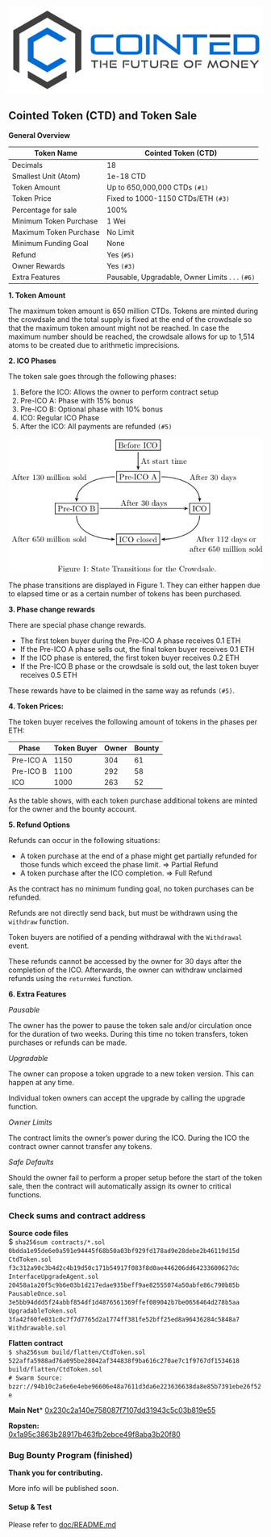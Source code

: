 ![Cointed](doc/cointed.jpg)

## Cointed Token (CTD) and Token Sale

**General Overview**

Token Name|Cointed Token (CTD)
---|---
Decimals|18
Smallest Unit (Atom)|1e-18 CTD
Token Amount|Up to 650,000,000 CTDs `(#1)`
Token Price|Fixed to 1000-1150 CTDs/ETH `(#3)`
Percentage for sale|100%
Minimum Token Purchase|1 Wei
Maximum Token Purchase|No Limit
Minimum Funding Goal|None
Refund|Yes (`#5)`
Owner Rewards|Yes `(#3)`
Extra Features|Pausable, Upgradable, Owner Limits . . . `(#6)`

**1. Token Amount**

The maximum token amount is 650 million CTDs.
Tokens are minted during the crowdsale and the total supply is fixed at the end of the crowdsale so that the maximum token amount might not be reached.
In case the maximum number should be reached, the crowdsale allows for up to 1,514 atoms to be created due to arithmetic imprecisions.

**2. ICO Phases**

The token sale goes through the following phases:

1. Before the ICO: Allows the owner to perform contract setup
2. Pre-ICO A: Phase with 15% bonus
3. Pre-ICO B: Optional phase with 10% bonus
4. ICO: Regular ICO Phase
5. After the ICO: All payments are refunded `(#5)`

![Figure 1](doc/stateTransition.jpg)


The phase transitions are displayed in Figure 1.
They can either happen due to elapsed time or as a certain number of tokens has been purchased.

**3. Phase change rewards**

There are special phase change rewards.

- The first token buyer during the Pre-ICO A phase receives 0.1 ETH
- If the Pre-ICO A phase sells out, the final token buyer receives 0.1 ETH
- If the ICO phase is entered, the first token buyer receives 0.2 ETH
- If the Pre-ICO B phase or the crowdsale is sold out, the last token buyer receives 0.5 ETH

These rewards have to be claimed in the same way as refunds `(#5)`.


**4. Token Prices:**

The token buyer receives the following amount of tokens in the phases per ETH:

Phase|Token Buyer|Owner|Bounty
---|---|---|---
Pre-ICO A|1150|304|61
Pre-ICO B|1100|292|58
ICO|1000|263|52

As the table shows, with each token purchase additional tokens are minted for the owner and the bounty account.


**5. Refund Options**

Refunds can occur in the following situations:
- A token purchase at the end of a phase might get partially refunded for those funds
which exceed the phase limit. ⇒ Partial Refund
- A token purchase after the ICO completion. ⇒ Full Refund

As the contract has no minimum funding goal, no token purchases can be refunded.

Refunds are not directly send back, but must be withdrawn using the `withdraw` function.

Token buyers are notified of a pending withdrawal with the `Withdrawal` event.

These refunds cannot be accessed by the owner for 30 days after the completion of the ICO.
Afterwards, the owner can withdraw unclaimed refunds using the `returnWei` function.

**6. Extra Features**

_Pausable_

The owner has the power to pause the token sale and/or circulation once for the duration of two weeks.
During this time no token transfers, token purchases or refunds can be made.

_Upgradable_

The owner can propose a token upgrade to a new token version. This can happen at any time.

Individual token owners can accept the upgrade by calling the upgrade function.

_Owner Limits_

The contract limits the owner’s power during the ICO.
During the ICO the contract owner cannot transfer any tokens.

_Safe Defaults_

Should the owner fail to perform a proper setup before the start of the token sale, then the contract will automatically assign its owner to critical functions.


### Check sums and contract address

**Source code files**<br>
$ `sha256sum contracts/*.sol`<br />
`0bdda1e95de6e0a591e94445f68b50a03bf929fd178ad9e28debe2b46119d15d  CtdToken.sol`<br />
`f3c312a90c3b4d2c4b19d50c171b54917f083f8d0ae446206dd64233600627dc  InterfaceUpgradeAgent.sol`<br />
`20458a1a20f5c9b6e03b1d217edae935beff9ae82555074a50abfe86c790b85b  PausableOnce.sol`<br />
`3e5bb94ddd5f24abbf854df1d4876561369ffef089042b7be0656464d278b5aa  UpgradableToken.sol`<br />
`3fa42f60fe031c0c7f7d7765d2a1774ff381fe52bff25ed8a96436284c5848a7  Withdrawable.sol`<br />

**Flatten contract**<br>
`$ sha256sum build/flatten/CtdToken.sol` <br/>
`522affa5988ad76a095be28042af344838f9ba616c270ae7c1f9767df1534618  build/flatten/CtdToken.sol`<br/>
`# Swarm Source: bzzr://94b10c2a6e6e4ebe96606e48a7611d3da6e223636638da8e85b7391ebe26f52e`<br/>

**Main Net***
<a href="https://etherscan.io/address/0x230c2a140e758087f7107dd31943c5c03b819e55">0x230c2a140e758087f7107dd31943c5c03b819e55</a>

**Ropsten:**<br/>
<a href="https://ropsten.etherscan.io/address/0x1a95c3863b28917b463fb2ebce49f8aba3b20f80">0x1a95c3863b28917b463fb2ebce49f8aba3b20f80</a>

### Bug Bounty Program (finished)

**Thank you for contributing.**

More info will be published soon.

#### Setup & Test 
Please refer to <a href="../doc/README.md">doc/README.md</a>
